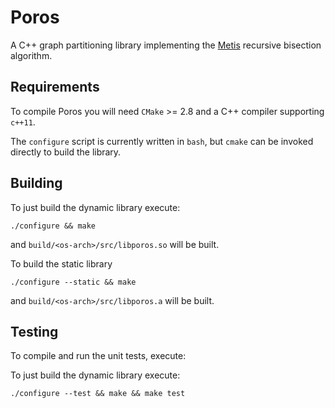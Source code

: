 Poros
=====


A C++ graph partitioning library implementing the [Metis](cs.umn.edu/~metis)
recursive bisection algorithm.


Requirements
------------

To compile Poros you will need `CMake` >= 2.8 and a C++ compiler supporting
`c++11`.

The `configure` script is currently written in `bash`, but `cmake` can be
invoked directly to build the library.


Building
--------

To just build the dynamic library execute:
```
./configure && make
```

and `build/<os-arch>/src/libporos.so` will be built.


To build the static library

```
./configure --static && make
```

and `build/<os-arch>/src/libporos.a` will be built.


Testing
-------

To compile and run the unit tests, execute:

To just build the dynamic library execute:
```
./configure --test && make && make test
```


